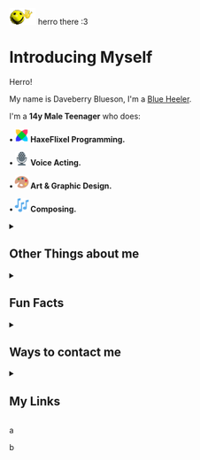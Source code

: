 <img src="images/wavey.gif"> herro there :3

# Introducing Myself

Herro!

My name is Daveberry Blueson, I'm a [Blue Heeler](https://en.wikipedia.org/wiki/Australian_Cattle_Dog).

I'm a <b>14y Male Teenager</b> who does:

<b> • <img src="images/haxeflixel.png" width="25" height="25"> HaxeFlixel Programming. </b>

<b> • <img src="images/microphone.png" width="25" height="25"> Voice Acting. </b>

<b> • <img src="images/art palette.png" width="25" height="25"> Art & Graphic Design. </b>

<b> • <img src="images/musical notes.png" width="25" height="25"> Composing. </b>

<details>
    <summary><h2>Other Things about me</h2></summary>

It doesn't come as a surprise that I'm Married.

I'm trying my best to spread positivity and trying to be a good person.

I also used to be a developer in <a href="https://github.com/VideoBotYT/Universe-Engine">Universe Engine</a>.

</details>

<details>
    <summary><h2>Fun Facts</h2></summary>

I'm a pretty honest and chill person, I'm trying my best to become a good person.

I try to code useful things for you!

I'm also a <b>DIEHARD</b> <a href="https://www.bluey.tv/">Bluey</a> Fan!

I try my best to help, If I'm not good, <b>I'm sorry.</b>

</details>

<details>
    <summary><h2>Ways to contact me</h2></summary>

<b> • Discord = daveberrys </b>

<b> • Matrix = @daveberry:matrix.org </b>

<b> • Bluesky = <a href="https://bsky.app/profile/daveberry.netlify.app">@daveberry.netlify.app</a> </b>

</details>

<details>
    <summary><h2>My Links</h2></summary>

My Links: https://daveberry.netlify.app/

Full About Me: https://daveberry.netlify.app/about/

</details>

<p> a </p>
<p> b </p>